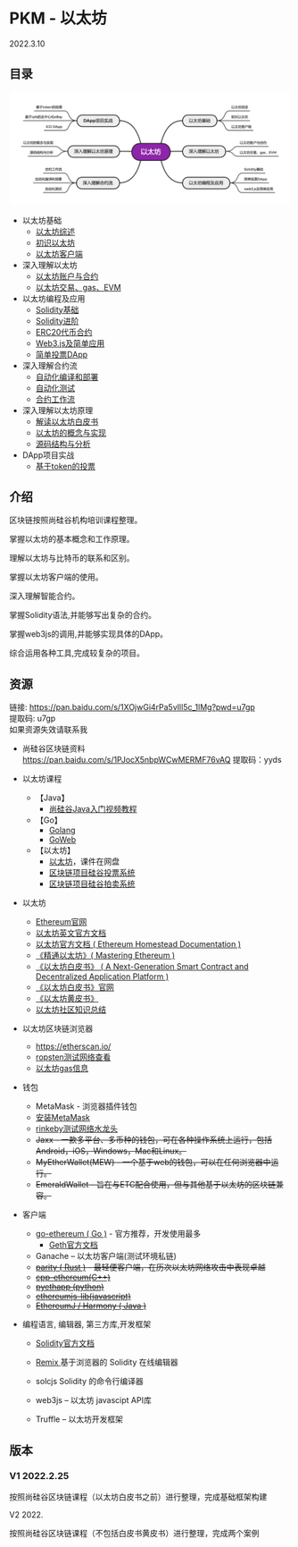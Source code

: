 # PKM - 以太坊  
2022.3.10

## 目录

![image text](./resources/以太坊.png)

* 以太坊基础
  * [以太坊综述](./notes/以太坊基础/以太坊综述.md)
  * [初识以太坊](./notes/以太坊基础/初识以太坊.md)
  * [以太坊客户端](./notes/以太坊基础/以太坊客户端.md)
* 深入理解以太坊
  * [以太坊账户与合约](./notes/深入理解以太坊/以太坊账户与合约.md)
  * [以太坊交易、gas、EVM](./notes/深入理解以太坊/以太坊交易、gas、EVM.md)
* 以太坊编程及应用
  * [Solidity基础](./notes/以太坊编程及应用/Solidity基础.md)
  * [Solidity进阶](./notes/以太坊编程及应用/Solidity进阶.md)
  * [ERC20代币合约](./notes/以太坊编程及应用/ERC20代币合约.md)
  * [Web3.js及简单应用](./notes/以太坊编程及应用/Web3.js及简单应用.md)
  * [简单投票DApp](./notes/以太坊编程及应用/简单投票DApp.md)
* 深入理解合约流
  * [自动化编译和部署](./notes/深入理解合约流/自动化编译和部署.md)
  * [自动化测试](./notes/深入理解合约流/自动化测试.md)
  * [合约工作流](./notes/深入理解合约流/合约工作流.md)
* 深入理解以太坊原理
    * [解读以太坊白皮书](./notes/深入理解以太坊原理/解读以太坊白皮书.md)
    * [以太坊的概念与实现](./notes/深入理解以太坊原理/以太坊的概念与实现.md)
    * [源码结构与分析](./notes/深入理解以太坊原理/源码结构与分析.md)
* DApp项目实战
    * [基于token的投票](./notes/DApp项目实战/基于token的投票.md)

<div style="display:none">
  * 深入理解以太坊原理<br>
  * [以太坊黄皮书简介](./notes/深入理解以太坊原理/以太坊黄皮书简介.md)<br>
  * [梅克尔皮特里夏树](./notes/深入理解以太坊原理/梅克尔皮特里夏树.md)<br>
  * [MPT源码结构](./notes/深入理解以太坊原理/MPT源码结构.md)<br>
  * [以太坊难度调整](./notes/深入理解以太坊原理/以太坊难度调整.md)<br>
* DApp项目实战<br>
  * [基于token的投票](./notes/DApp项目实战/基于token的投票.md)<br>
  * [基于ipfs的去中心化eBay](./notes/DApp项目实战/基于ipfs的去中心化eBay.md)<br>
  * [ICO-DApp](./notes/DApp项目实战/ICO-DApp.md)
</div>




## 介绍

区块链按照尚硅谷机构培训课程整理。

掌握以太坊的基本概念和工作原理。

理解以太坊与比特币的联系和区别。

掌握以太坊客户端的使用。

深入理解智能合约。

掌握Solidity语法,并能够写出复杂的合约。

掌握web3js的调用,并能够实现具体的DApp。

综合运用各种工具,完成较复杂的项目。

## 资源
链接: https://pan.baidu.com/s/1XOjwGi4rPa5vIll5c_1lMg?pwd=u7gp  
提取码: u7gp  
如果资源失效请联系我  

* 尚硅谷区块链资料
  https://pan.baidu.com/s/1PJocX5nbpWCwMERMF76vAQ 提取码：yyds 

* 以太坊课程

  * 【Java】
    * [尚硅谷Java入门视频教程](https://www.bilibili.com/video/BV1Kb411W75N)
  * 【Go】
    * [Golang](https://www.bilibili.com/video/BV1ME411Y71o)
    * [GoWeb](https://www.bilibili.com/video/BV1nJ411D7P4)
  * 【以太坊】
    * [以太坊](https://www.bilibili.com/video/BV1NJ411D7rf)，课件在网盘
    * [区块链项目硅谷投票系统](https://www.bilibili.com/video/BV1JJ411D7Ve)
    * [区块链项目硅谷拍卖系统](https://www.bilibili.com/video/BV1EJ411D7SL)

* 以太坊

  * [Ethereum官网](https://ethereum.org/en/)
  * [以太坊英文官方文档](https://ethereum.org/en/developers/docs/)
  * [以太坊官方文档 ( Ethereum Homestead Documentation )](http://www.ethdocs.org/en/latest/index.html) 
  * [《精通以太坊》( Mastering Ethereum ) ](https://github.com/ethereumbook/ethereumbook)
  * [《以太坊白皮书》 ( A Next-Generation Smart Contract and Decentralized Application Platform )](https://github.com/ethereum/wiki/wiki/White-Paper)
  * [《以太坊白皮书》官网](https://ethereum.org/en/whitepaper/)
  * [《以太坊黄皮书》](https://github.com/wanshan1024/ethereum_yellowpaper)
  * [以太坊社区知识总结](https://github.com/EthFans/wiki/wiki)

* 以太坊区块链浏览器

  * https://etherscan.io/
  * [ropsten测试网络查看](https://ropsten.etherscan.io/)
  * [以太坊gas信息](https://ethgasstation.info/)

* 钱包

  * MetaMask - 浏览器插件钱包
  * [安装MetaMask](https://chrome.google.com/webstore/category/extensions)
  * [rinkeby测试网络水龙头](https://faucet.rinkeby.io/)
  * ~~Jaxx - 一款多平台、多币种的钱包，可在各种操作系统上运行，包括Android，iOS，Windows，Mac和Linux。~~
  * ~~MyEtherWallet(MEW) - 一个基于web的钱包，可以在任何浏览器中运行。~~
  * ~~EmeraldWallet - 旨在与ETC配合使用，但与其他基于以太坊的区块链兼容。~~

* 客户端

  * [go-ethereum ( Go )](https://github.com/ethereum/go-ethereum) - 官方推荐，开发使用最多
    * [Geth官方文档](https://geth.ethereum.org/docs/)
  * Ganache – 以太坊客户端(测试环境私链) 
  * ~~[parity ( Rust )](https://github.com/ethcore/parity/releases) - 最轻便客户端，在历次以太坊网络攻击中表现卓越~~
  * ~~[cpp-ethereum(C++)](https://github.com/ethereum/cpp-ethereum)~~
  * ~~[pyethapp (python)](https://github.com/heikoheiko/pyethapp)~~
  * ~~[ethereumjs-lib(javascript)](https://github.com/ethereumjs/ethereumjs-lib)~~
  * ~~[EthereumJ / Harmony ( Java )](https://github.com/ethereum/ethereumj)~~

* 编程语言, 编辑器, 第三方库,开发框架

  * [Solidity官方文档](https://solidity.readthedocs.io/en/latest/)
  * [Remix ](https://remix.ethereum.org/) 基于浏览器的 Solidity 在线编辑器
  * solcjs Solidity 的命令行编译器
  * web3js – 以太坊 javascipt API库

  * Truffle – 以太坊开发框架

## 版本
### V1 2022.2.25
按照尚硅谷区块链课程（以太坊白皮书之前）进行整理，完成基础框架构建

V2 2022.

按照尚硅谷区块链课程（不包括白皮书黄皮书）进行整理，完成两个案例
